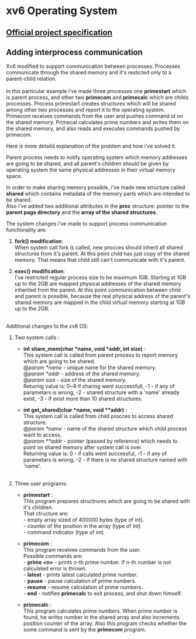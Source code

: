# xv6 Operating System

## [Official project specification](OS-Domaći3.pdf)

## Adding interprocess communication

Xv6 modified to support communication between processes. Processes communicate through the shared memory and it's resticted only to a parent-child relation.<br/><br/>
In this particular example i've made three processes one **primestart** which is parent process, and other two **primecom** and **primecalc** which are childs processes. Process primestart creates structures which will be shared among other two processes and report it to the operating system. Primecom receives commands from the user and pushes command id on the shared memory. Primecal calculates prime numbers and writes them on the shared memory, and also reads and executes commands pushed by primecom.<br/>

Here is more detaild explanation of the problem and how i've solved it.<br/>

Parent process needs to notify operating system which memory addresses are going to be shared, and all parent's children should be given by operating system the same physical addresses in their virtual memory space.<br/>

In order to make sharing memory possible, i've made new structure called **shared** which contains metadata of the memory parts which are intended to be shared.<br/>Also i've added two additional attributes in the **proc** structure: pointer to the **parent page directory** and the **array of the shared structures**.<br/>

The system changes i've made to support process communication functionality are:<br/>

1.  **fork() modification**:<br/>
    When system call fork is called, new procces should inherit all shared structures from it's parent. At this point child has just copy of the shared memory. That means that child still can't communicate with it's parent.<br/>

2.  **exec() modification**:<br/>
    I've restricted regular process size to be maximum 1GB. Starting at 1GB up to the 2GB are mapped physical addresses of the shared memory inherited from the parent. At this point communication between child and parent is possible, because the real physical address of the parent's shared memory are mapped in the child virtual memory starting at 1GB up to the 2GB.<br/><br/>

Additional changes to the xv6 OS:<br/>

1. Two system calls :<br/>
    
    -   **int share_mem(char \*name, void \*addr, int size)** :<br/>
        This system call is called from parent process to report memory which are going to be shared.<br/>
        @*param \*name* - unique name for the shared memory.<br/>
        @*param \*addr* - address of the shared memory.<br/>
        @*param size* - size of the shared memory.<br/>
        Returnig value is: 0\~9 if sharing went successfull, -1 - if any of parametars is wrong, -2 - shared structure with a 'name' already exist, -3 - if exist more than 10 shared structures.<br/>

    -   **int get_shared(char \*name, void \*\*addr)** :<br/>
        This system call is called from child procces to access shared structure.<br/>
        @*param \*name* - name of the shared structure which child process want to access.<br/>
        @*param \*\*addr* - pointer (passed by reference) which needs to point on shared memory after system call is over.<br/>
        Returning value is: 0 - if calls went successful, -1 - if any of parametars is wrong, -2 - if there is no shared structure named with 'name'.<br/><br/>

2. Three user programs:<br/>

    -   **primestart** :<br/>
        This program prepares structrures which are going to be shared with it's children.<br/>
        That ctructure are:<br/>
            - empty array sized of 400000 bytes (type of int).<br/>
            - counter of the position in the array (type of int)<br/>
            - command indicator (type of int)<br/>

    -   **primecom** :<br/>
        This program receives commands from the user.<br/>
        Possible commands are:<br/>
            - **prime \<n\>** - prints n-th prime number. If n-th number is not calculated error is thrown.<br/>
            - **latest** - prints latest calculated prime number.<br/>
            - **pause** - pause calculation of prime numbers.<br/>
            - **resume** - resume calculation of prime numbers.<br/>
            - **end** - notifies **primecalc** to exit process, and shut down himself.<br/>

    -   **primecalc** :<br/>
        This program calculates prime numbers. When prime number is found, he writes number in the shared array and also increments position counter of the array. Also this program checks whether the some command is sent by the **primecom** program.<br/>

